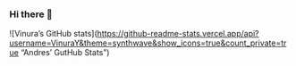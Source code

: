 ### Hi there 👋

<!--
**VinuraY/VinuraY** is a ✨ _special_ ✨ repository because its `README.md` (this file) appears on your GitHub profile.

Here are some ideas to get you started:

- 🔭 I’m currently working on ...
- 🌱 I’m currently learning ...
- 👯 I’m looking to collaborate on ...
- 🤔 I’m looking for help with ...
- 💬 Ask me about ...
- 📫 How to reach me: ...
- 😄 Pronouns: ...
- ⚡ Fun fact: ...
-->
![Vinura’s GitHub stats](https://github-readme-stats.vercel.app/api?username=VinuraY&theme=synthwave&show_icons=true&count_private=true “Andres’ GutHub Stats”)
